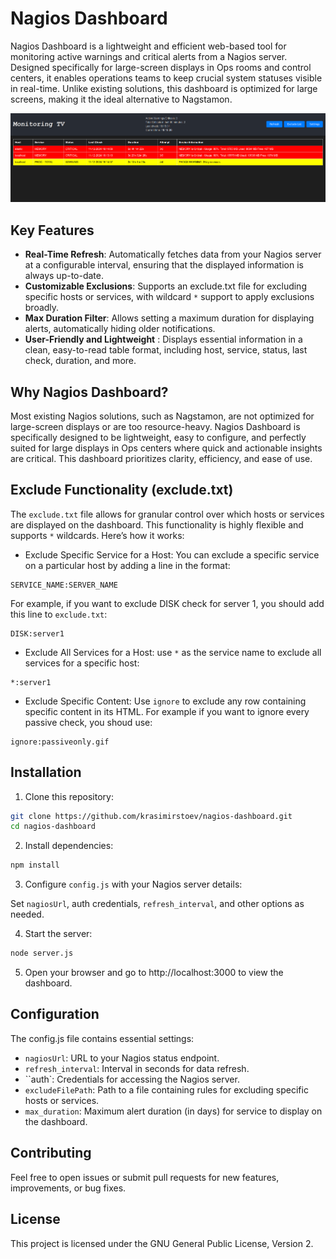 # Nagios Dashboard

Nagios Dashboard is a lightweight and efficient web-based tool for monitoring active warnings and critical alerts from a Nagios server. Designed specifically for large-screen displays in Ops rooms and control centers, it enables operations teams to keep crucial system statuses visible in real-time. Unlike existing solutions, this dashboard is optimized for large screens, making it the ideal alternative to Nagstamon.

![Nagios Dashboard](nagios-dashboard.png)

## Key Features

- **Real-Time Refresh**: Automatically fetches data from your Nagios server at a configurable interval, ensuring that the displayed information is always up-to-date.
- **Customizable Exclusions**: Supports an exclude.txt file for excluding specific hosts or services, with wildcard ``*`` support to apply exclusions broadly.
- **Max Duration Filter**: Allows setting a maximum duration for displaying alerts, automatically hiding older notifications.
- **User-Friendly and Lightweight** : Displays essential information in a clean, easy-to-read table format, including host, service, status, last check, duration, and more.

## Why Nagios Dashboard?

Most existing Nagios solutions, such as Nagstamon, are not optimized for large-screen displays or are too resource-heavy. Nagios Dashboard is specifically designed to be lightweight, easy to configure, and perfectly suited for large displays in Ops centers where quick and actionable insights are critical. This dashboard prioritizes clarity, efficiency, and ease of use.

## Exclude Functionality (exclude.txt)

The ``exclude.txt`` file allows for granular control over which hosts or services are displayed on the dashboard. This functionality is highly flexible and supports ``*`` wildcards. Here’s how it works:

- Exclude Specific Service for a Host: You can exclude a specific service on a particular host by adding a line in the format: 
```
SERVICE_NAME:SERVER_NAME
```    
For example, if you want to exclude DISK check for server 1, you should add this line to ``exclude.txt``:
```
DISK:server1
```
- Exclude All Services for a Host: use ``*`` as the service name to exclude all services for a specific host:
```
*:server1
```
- Exclude Specific Content: Use ``ignore`` to exclude any row containing specific content in its HTML. For example if you want to ignore every passive check, you shoud use: 
```
ignore:passiveonly.gif
```
   
## Installation

1. Clone this repository: 
```bash
git clone https://github.com/krasimirstoev/nagios-dashboard.git 
cd nagios-dashboard
```
2. Install dependencies: 
```bash
npm install
```

3. Configure ``config.js`` with your Nagios server details:

Set ``nagiosUrl``, auth credentials, ``refresh_interval``, and other options as needed.

4. Start the server: 
```bash
node server.js
```
5. Open your browser and go to http://localhost:3000 to view the dashboard.

## Configuration

The config.js file contains essential settings:

- ``nagiosUrl``: URL to your Nagios status endpoint.
- ``refresh_interval``: Interval in seconds for data refresh.
- ``auth`: Credentials for accessing the Nagios server.
- ``excludeFilePath``: Path to a file containing rules for excluding specific hosts or services.
- ``max_duration``: Maximum alert duration (in days) for service to display on the dashboard.

## Contributing

Feel free to open issues or submit pull requests for new features, improvements, or bug fixes.

## License

This project is licensed under the GNU General Public License, Version 2.
